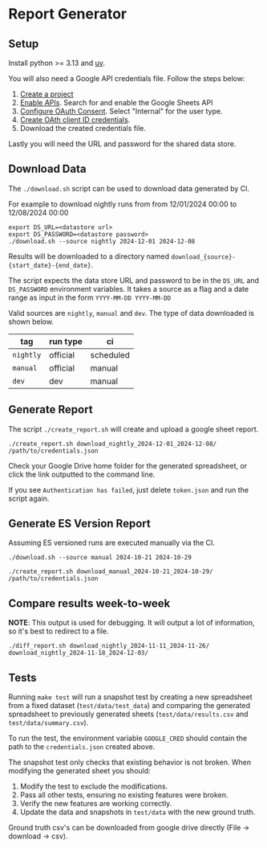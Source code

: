 # Report Generator

## Setup

Install python >= 3.13 and [uv](https://docs.astral.sh/uv/).

You will also need a Google API credentials file. Follow the steps below:

  1. [Create a project](https://developers.google.com/workspace/guides/create-project)
  1. [Enable APIs](https://developers.google.com/workspace/guides/enable-apis). Search for and enable the Google Sheets API
  1. [Configure OAuth Consent](https://developers.google.com/workspace/guides/configure-oauth-consent). Select "Internal" for the user type.
  1. [Create OAth client ID credentials](https://developers.google.com/workspace/guides/create-credentials#oauth-client-id).
  1. Download the created credentials file.

Lastly you will need the URL and password for the shared data store.

## Download Data

The `./download.sh` script can be used to download data generated by CI.

For example to download nightly runs from from 12/01/2024 00:00 to 12/08/2024 00:00

```shell
export DS_URL=<datastore url>
export DS_PASSWORD=<datastore password>
./download.sh --source nightly 2024-12-01 2024-12-08
```

Results will be downloaded to a directory named `download_{source}-{start_date}-{end_date}`.

The script expects the data store URL and password to be in the `DS_URL` and `DS_PASSWORD` environment variables. It takes a source as a flag and a date range as input in the form `YYYY-MM-DD YYYY-MM-DD`

Valid sources are `nightly`, `manual` and `dev`. The type of data downloaded is shown below.

| tag | run type | ci |
| -   | -        | -  |
| `nightly` | official | scheduled |
| `manual` | official | manual |
| `dev` | dev | manual |

## Generate Report

The script `./create_report.sh` will create and upload a google sheet report.

```shell
./create_report.sh download_nightly_2024-12-01_2024-12-08/ /path/to/credentials.json
```

Check your Google Drive home folder for the generated spreadsheet, or click the link outputted to the command line.

If you see `Authentication has failed`, just delete `token.json` and run the script again.

## Generate ES Version Report

Assuming ES versioned runs are executed manually via the CI.

```shell
./download.sh --source manual 2024-10-21 2024-10-29

./create_report.sh download_manual_2024-10-21_2024-10-29/ /path/to/credentials.json
```

## Compare results week-to-week

**NOTE**: This output is used for debugging. It will output a lot of information, so it's best to redirect to a file.

```shell
./diff_report.sh download_nightly_2024-11-11_2024-11-26/ download_nightly_2024-11-18_2024-12-03/
```

## Tests

Running `make test` will run a snapshot test by creating a new spreadsheet from a fixed dataset (`test/data/test_data`) and comparing the generated spreadsheet to previously generated sheets (`test/data/results.csv` and `test/data/summary.csv`).

To run the test, the environment variable `GOOGLE_CRED` should contain the path to the `credentials.json` created above.

The snapshot test only checks that existing behavior is not broken. When modifying the generated sheet you should:

  1. Modify the test to exclude the modifications.
  1. Pass all other tests, ensuring no existing features were broken.
  1. Verify the new features are working correctly.
  1. Update the data and snapshots in `test/data` with the new ground truth.

Ground truth csv's can be downloaded from google drive directly (File -> download -> csv).
